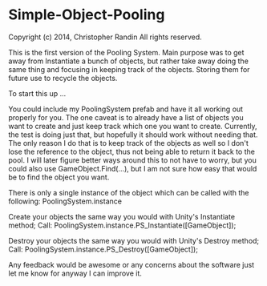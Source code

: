 Simple-Object-Pooling
=====================
Copyright (c) 2014, Christopher Randin
All rights reserved.

This is the first version of the Pooling System.
Main purpose was to get away from Instantiate a bunch of objects, 
but rather take away doing the same thing and focusing in keeping
track of the objects. Storing them for future use to recycle the 
objects.


To start this up ...

You could include my PoolingSystem prefab and have it all working 
out properly for you. The one caveat is to already have a list of 
objects you want to create and just keep track which one you want 
to create. Currently, the test is doing just that, but hopefully 
it should work without needing that. The only reason I do that is 
to keep track of the objects as well so I don't lose the reference 
to the object, thus not being able to return it back to the pool.
 I will later figure better ways around this to not have to worry, 
 but you could also use GameObject.Find(...), but I am not sure how 
 easy that would be to find the object you want.


There is only a single instance of the object which can be called 
with the following:
	PoolingSystem.instance
	
Create your objects the same way you would with Unity's Instantiate method;
Call:
	PoolingSystem.instance.PS_Instantiate([GameObject]);
	
Destroy your objects the same way you would with Unity's Destroy method;
Call:
	PoolingSystem.instance.PS_Destroy([GameObject]);
	
	
Any feedback would be awesome or any concerns about the software just let me know for anyway I can improve it.
